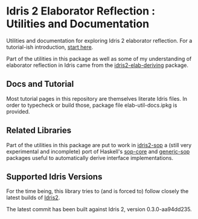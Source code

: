 # Idris 2 Elaborator Reflection : Utilities and Documentation

Utilities and documentation for exploring Idris 2 elaborator reflection.
For a tutorial-ish introduction, [start here](/src/Doc/Index.md).

Part of the utilities in this package as well as some of my understanding
of elaborator reflection in Idris came from
the [idris2-elab-deriving](https://github.com/MarcelineVQ/idris2-elab-deriving)
package.

## Docs and Tutorial

Most tutorial pages in this repository are themselves literate Idris files.
In order to typecheck or build those, package file elab-util-docs.ipkg
is provided.

## Related Libraries

Part of the utilities in this package are put to work in
[idris2-sop](https://github.com/stefan-hoeck/idris2-sop)
a (still very experimental and incomplete) port of Haskell's
[sop-core](https://hackage.haskell.org/package/sop-core) and
[generic-sop](https://hackage.haskell.org/package/generics-sop)
packages useful to automatically derive interface implementations.

## Supported Idris Versions
For the time being, this library tries to (and is forced to) follow closely the
latest builds of [Idris2](https://github.com/idris-lang/Idris2).

The latest commit has been built against Idris 2, version 0.3.0-aa94dd235.
